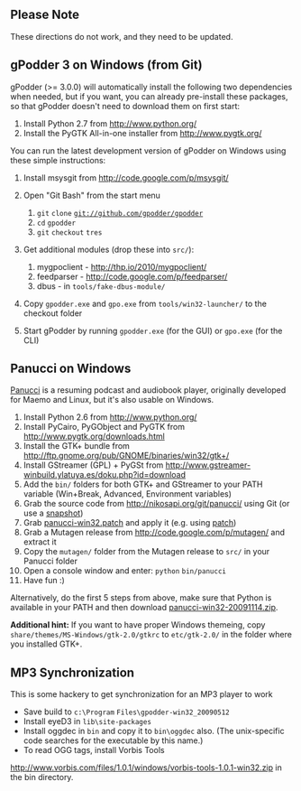Please Note
-----------

These directions do not work, and they need to be updated.

gPodder 3 on Windows (from Git)
-------------------------------

gPodder (&gt;= 3.0.0) will automatically install the following two dependencies when needed, but if you want, you can already pre-install these packages, so that gPodder doesn't need to download them on first start:

1.  Install Python 2.7 from <http://www.python.org/>
2.  Install the PyGTK All-in-one installer from <http://www.pygtk.org/>

You can run the latest development version of gPodder on Windows using these simple instructions:

1.  Install msysgit from <http://code.google.com/p/msysgit/>
2.  Open "Git Bash" from the start menu
    1.  `git` `clone` [`git://github.com/gpodder/gpodder`](git://github.com/gpodder/gpodder)
    2.  `cd` `gpodder`
    3.  `git` `checkout` `tres`

3.  Get additional modules (drop these into `src/`):
    1.  mygpoclient - <http://thp.io/2010/mygpoclient/>
    2.  feedparser - <http://code.google.com/p/feedparser/>
    3.  dbus - in `tools/fake-dbus-module/`

4.  Copy `gpodder.exe` and `gpo.exe` from `tools/win32-launcher/` to the checkout folder
5.  Start gPodder by running `gpodder.exe` (for the GUI) or `gpo.exe` (for the CLI)

Panucci on Windows
------------------

[Panucci](http://panucci.garage.maemo.org/) is a resuming podcast and audiobook player, originally developed for Maemo and Linux, but it's also usable on Windows.

1.  Install Python 2.6 from <http://www.python.org/>
2.  Install PyCairo, PyGObject and PyGTK from <http://www.pygtk.org/downloads.html>
3.  Install the GTK+ bundle from <http://ftp.gnome.org/pub/GNOME/binaries/win32/gtk+/>
4.  Install GStreamer (GPL) + PyGSt from <http://www.gstreamer-winbuild.ylatuya.es/doku.php?id=download>
5.  Add the `bin/` folders for both GTK+ and GStreamer to your PATH variable (Win+Break, Advanced, Environment variables)
6.  Grab the source code from <http://nikosapi.org/git/panucci/> using Git (or use a [snapshot](http://nikosapi.org/git/panucci/snapshot/master.zip))
7.  Grab [panucci-win32.patch](http://khan.thpinfo.com/~thp/tmp/panucci-win32.patch) and apply it (e.g. using [patch](http://gnuwin32.sourceforge.net/packages/patch.htm))
8.  Grab a Mutagen release from <http://code.google.com/p/mutagen/> and extract it
9.  Copy the `mutagen/` folder from the Mutagen release to `src/` in your Panucci folder
10. Open a console window and enter: `python` `bin/panucci`
11. Have fun :)

Alternatively, do the first 5 steps from above, make sure that Python is available in your PATH and then download [panucci-win32-20091114.zip](http://khan.thpinfo.com/~thp/tmp/panucci-win32-20091114.zip).

**Additional hint:** If you want to have proper Windows themeing, copy `share/themes/MS-Windows/gtk-2.0/gtkrc` to `etc/gtk-2.0/` in the folder where you installed GTK+.

MP3 Synchronization
-------------------

This is some hackery to get synchronization for an MP3 player to work

-   Save build to `c:\Program` `Files\gpodder-win32_20090512`
-   Install eyeD3 in `lib\site-packages`
-   Install oggdec in `bin` and copy it to `bin\oggdec` also. (The unix-specific code searches for the executable by this name.)
-   To read OGG tags, install Vorbis Tools

<http://www.vorbis.com/files/1.0.1/windows/vorbis-tools-1.0.1-win32.zip> in the bin directory.
